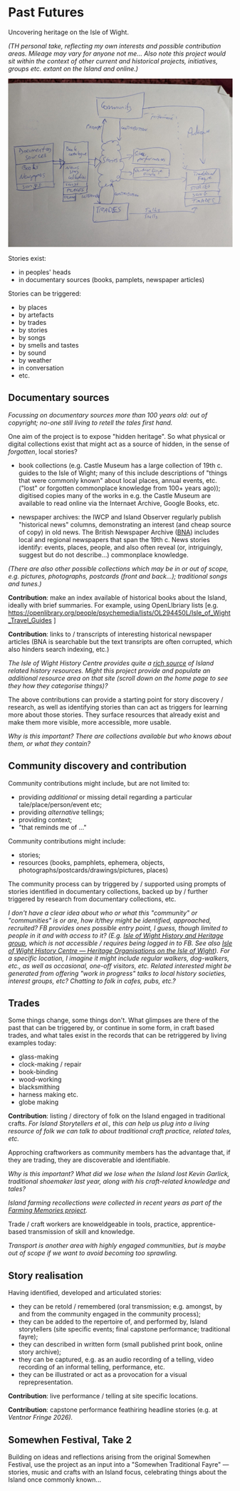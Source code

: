 # Past Futures

Uncovering heritage on the Isle of Wight.

*(TH personal take, reflecting my own interests and possible contribution areas. Mileage may vary for anyone not me... Also note this project would sit within the context of other current and historical projects, initiatives, groups etc. extant on the Island and online.)*

![Sketch of related components](overview.png)

Stories exist:

- in peoples' heads
- in documentary sources (books, pamplets, newspaper articles)

Stories can be triggered:

- by places
- by artefacts
- by trades
- by stories
- by songs
- by smells and tastes
- by sound
- by weather
- in conversation
- etc.

## Documentary sources

*Focussing on documentary sources more than 100 years old: out of copyright; no-one still living to retell the tales first hand.*

One aim of the project is to expose "hidden heritage". So what physical or digital collections exist that might act as a source of hidden, in the sense of *forgotten*, local stories?

- book collections (e.g. Castle Museum has a large collection of 19th c. guides to the Isle of Wight; many of this include descriptions of "things that were commonly known" about local places, annual events, etc. ("lost" or forgotten commonplace knowledge from 100+ years ago)); digitised copies many of the works in e.g. the Castle Museum are available to read online via the Internaet Archive, Google Books, etc.

- newspaper archives: the IWCP and Island Observer regularly publish "historical news" columns, demonstrating an interest (and cheap source of copy) in old news. The British Newspaper Archive ([BNA](https://britishnewspaperarchive.co.uk/)) includes local and regional newspapers that span the 19th c. News stories identify: events, places, people, and also often reveal (or, intriguingly, suggest but do not describe...) commonplace knowledge.

*(There are also other possible collections which may be in or out of scope, e.g. pictures, photographs, postcards (front and back...); traditional songs and tunes.)*

__Contribution__: make an index available of historical books about the Island, ideally with brief summaries. For example, using OpenLIbriary lists [e.g. https://openlibrary.org/people/psychemedia/lists/OL294450L/Isle_of_Wight_Travel_Guides ]

__Contribution__: links to / transcripts of interesting historical newspaper articles (BNA is searchable but the text transripts are often corrupted, which also hinders search indexing, etc.)

*The Isle of Wight History Centre provides quite a [rich source](https://www.iwhistory.org.uk/) of Island related history resources. Might this project provide and populate an additional resource area on that site (scroll down on the home page to see they how they categorise things)?*

The above contributions can provide a starting point for story discovery / research, as well as identifying stories than can act as triggers for learning more about those stories. They surface resources that already exist and make them more visible, more accessible, more usable.

*Why is this important? There are collections available but who knows about them, or what they contain?*

## Community discovery and contribution

Community contributions might include, but are not limited to:

- providing *additional* or missing detail regarding a particular tale/place/person/event etc;
- providing *alternative* tellings;
- providing context;
- "that reminds me of ..."

Community contributions might include:

- stories;
- resources (books, pamphlets, ephemera, objects, photographs/postcards/drawings/pictures, places)

The community process can by triggered by / supported using prompts of stories identified in documentary collections, backed up by / further triggered by research from documentary collections, etc.

*I don't have a clear idea about who or what this "community" or "communities"  is or are, how it/they might be identified, approached, recruited? FB provides ones possible entry point, I guess, though limited to people in it and with access to it? (E.g. [Isle of Wight History and Heritage group](https://www.facebook.com/IsleOfWightHistoryAndHeritage), which is not accessible / requires being logged in to FB. See also [*Isle of Wight History Centre — Heritage Organisations
on the Isle of Wight*](https://www.iwhistory.org.uk/heritageorganisations/)). For a specific location, I imagine it might include regular walkers, dog-walkers, etc., as well as occasional, one-off visitors, etc. Related interested might be generated from offering "work in progress" talks to local history societies, interest groups, etc? Chatting to folk in cafes, pubs, etc.?*

## Trades

Some things change, some things don't. What glimpses are there of the past that can be triggered by, or continue in some form, in craft based trades, and what tales exist in the records that can be retriggered by living examples today:

- glass-making
- clock-making / repair
- book-binding
- wood-working
- blacksmithing
- harness making etc.
- globe making

__Contribution__: listing / directory of folk on the Island engaged in traditional crafts. *For Island Storytellers et al., this can help us plug into a living resource of folk we can talk to about traditional craft practice, related tales, etc.*

Approching craftworkers as community members has the advantage that, if they are trading, they are discoverable and identifiable.

*Why is this important? What did we lose when the Island lost Kevin Garlick, traditional shoemaker last year, along with his craft-related knowledge and tales?*

*Island farming recollections were collected in recent years as part of the [Farming Memories project](https://farmingmemories.com/).*

Trade / craft workers are knoweldgeable in tools, practice, apprentice-based transmission of skill and knowledge.

*Transport is another area with highly engaged communities, but is maybe out of scope if we want to avoid becoming too sprawling.*

## Story realisation

Having identified, developed and articulated stories:

- they can be retold / remembered (oral transmission; e.g. amongst, by and from the community engaged in the community process);
- they can be added to the repertoire of, and performed by, Island storytellers (site specific events; final capstone performance; traditional fayre);
- they can described in written form (small published print book, online story archive);
- they can be captured, e.g. as an audio recording of a telling, video recording of an informal telling, performance, etc.
- they can be illustrated or act as a provocation for a visual reprepresentation.

__Contribution__: live performance / telling at site specific locations.

__Contribution__: capstone performance feathiring headline stories (e.g. at *Ventnor Fringe 2026).*

## Somewhen Festival, Take 2

Building on ideas and reflections arising from the original Somewhen Festival, use the project as an input into a "Somewhen Traditional Fayre" — stories, music and crafts with an Island focus, celebrating things about the Island once commonly known...
